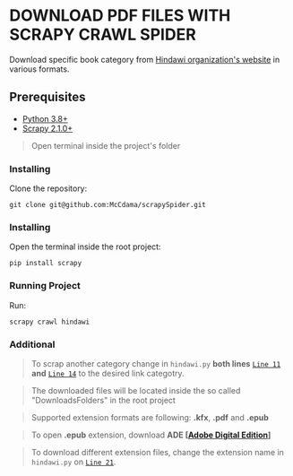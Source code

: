 # DOWNLOAD PDF FILES WITH SCRAPY CRAWL SPIDER

Download specific book category from [Hindawi organization's website](https://www.hindawi.org/) in various formats.

## Prerequisites

- [Python 3.8+](https://www.python.org/downloads/)
- [Scrapy 2.1.0+](https://scrapy.org/)

> Open terminal inside the project's folder

### Installing
Clone the repository:

```
git clone git@github.com:McCdama/scrapySpider.git
```
### Installing
Open the terminal inside the root project:
```
pip install scrapy
```
### Running Project
Run:
```
scrapy crawl hindawi
```

### Additional
> To scrap another category change in <code>hindawi.py</code> <strong>both lines</strong> [`Line 11`](https://github.com/McCdama/scrapySpider/blob/0c3d4677b65d58f2fec507318bebcd99f69be080/scrapySpider/spiders/hindawi.py#L11) <strong>and</strong> [`Line 14`](https://github.com/McCdama/scrapySpider/blob/0c3d4677b65d58f2fec507318bebcd99f69be080/scrapySpider/spiders/hindawi.py#L14) to the desired link categotry.

> The downloaded files will be located inside the so called "DownloadsFolders" in the root project 

> Supported extension formats are following: <strong>.kfx</strong>, <strong>.pdf</strong> and <strong>.epub</strong>

> To open <strong>.epub</strong> extension, download <strong>ADE [[Adobe Digital Edition](https://www.adobe.com/solutions/ebook/digital-editions/download.html)]</strong>

> To download different extension files, change the extension name in <code>hindawi.py</code> on [`Line 21`](https://github.com/McCdama/scrapySpider/blob/0c3d4677b65d58f2fec507318bebcd99f69be080/scrapySpider/spiders/hindawi.py#L21).
